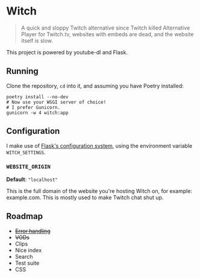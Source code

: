 # Witch
> A quick and sloppy Twitch alternative since Twitch killed Alternative Player for Twitch.tv, websites with embeds are dead, and the website itself is slow.

This project is powered by youtube-dl and Flask.

## Running
Clone the repository, `cd` into it, and assuming you have Poetry installed:
```shell
poetry install --no-dev 
# Now use your WSGI server of choice!
# I prefer Gunicorn.
gunicorn -w 4 witch:app
``` 

## Configuration
I make use of [Flask's configuration system](https://flask.palletsprojects.com/en/1.1.x/config/#configuring-from-files), using the environment variable `WITCH_SETTINGS`.
### `WEBSITE_ORIGIN`
__Default__: `"localhost"`

This is the full domain of the website you're hosting Witch on, for example: example.com. This is mostly used to make Twitch chat shut up.

## Roadmap
* ~~[Error handling](https://flask.palletsprojects.com/en/1.1.x/patterns/errorpages/)~~
* ~~VODs~~
* Clips
* Nice index
* Search
* Test suite
* CSS
